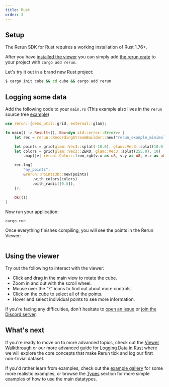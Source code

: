 ```yaml
---
title: Rust
order: 3
---
```


## Setup

The Rerun SDK for Rust requires a working installation of Rust 1.76+.

After you have [installed the viewer](../installing-viewer.md#installing-the-viewer) you can simply add [the rerun crate](https://crates.io/crates/rerun) to your project with `cargo add rerun`.

Let's try it out in a brand new Rust project:

```bash
$ cargo init cube && cd cube && cargo add rerun
```

## Logging some data

Add the following code to your `main.rs`
(This example also lives in the `rerun` source tree [example](https://github.com/rerun-io/rerun/tree/latest/examples/rust/minimal/src/main.rs))

```rust
use rerun::{demo_util::grid, external::glam};

fn main() -> Result<(), Box<dyn std::error::Error>> {
    let rec = rerun::RecordingStreamBuilder::new("rerun_example_minimal").spawn()?;

    let points = grid(glam::Vec3::splat(-10.0), glam::Vec3::splat(10.0), 10);
    let colors = grid(glam::Vec3::ZERO, glam::Vec3::splat(255.0), 10)
        .map(|v| rerun::Color::from_rgb(v.x as u8, v.y as u8, v.z as u8));

    rec.log(
        "my_points",
        &rerun::Points3D::new(points)
            .with_colors(colors)
            .with_radii([0.5]),
    )?;

    Ok(())
}
```

Now run your application:

```
cargo run
```

Once everything finishes compiling, you will see the points in the Rerun Viewer:

<picture>
  <img src="https://static.rerun.io/intro_rust_result/cc780eb9bf014d8b1a68fac174b654931f92e14f/full.png" alt="">
  <source media="(max-width: 480px)" srcset="https://static.rerun.io/intro_rust_result/cc780eb9bf014d8b1a68fac174b654931f92e14f/480w.png">
  <source media="(max-width: 768px)" srcset="https://static.rerun.io/intro_rust_result/cc780eb9bf014d8b1a68fac174b654931f92e14f/768w.png">
  <source media="(max-width: 1024px)" srcset="https://static.rerun.io/intro_rust_result/cc780eb9bf014d8b1a68fac174b654931f92e14f/1024w.png">
  <source media="(max-width: 1200px)" srcset="https://static.rerun.io/intro_rust_result/cc780eb9bf014d8b1a68fac174b654931f92e14f/1200w.png">
</picture>

## Using the viewer

Try out the following to interact with the viewer:

-   Click and drag in the main view to rotate the cube.
-   Zoom in and out with the scroll wheel.
-   Mouse over the "?" icons to find out about more controls.
-   Click on the cube to select all of the points.
-   Hover and select individual points to see more information.

If you're facing any difficulties, don't hesitate to [open an issue](https://github.com/rerun-io/rerun/issues/new/choose) or [join the Discord server](https://discord.gg/PXtCgFBSmH).

## What's next

If you're ready to move on to more advanced topics, check out the [Viewer Walkthrough](../navigating-the-viewer.md) or our
more advanced guide for [Logging Data in Rust](../data-in/rust.md) where we will explore the core concepts that make
Rerun tick and log our first non-trivial dataset.

If you'd rather learn from examples, check out the [example gallery](/examples) for some more realistic examples, or browse the [Types](../../reference/types.md) section for more simple examples of how to use the main datatypes.
